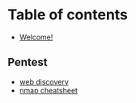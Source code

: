 # Table of contents

* [Welcome!](README.md)

## Pentest

* [web discovery](pentest/web-discovery.md)
* [nmap cheatsheet](pentest/nmap.md)
